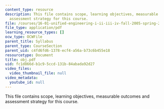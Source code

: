 ```yaml
---
content_type: resource
description: This file contains scope, learning objectives, measurable outcomes and
  assessment strategy for this course.
file: /courses/16-01-unified-engineering-i-ii-iii-iv-fall-2005-spring-2006/fc1d866db1c95ccd131b84abada92d27_obj.pdf
file_type: application/pdf
learning_resource_types: []
ocw_type: OCWFile
parent_title: Syllabus
parent_type: CourseSection
parent_uid: c4fd6fd6-1378-ecf4-a56a-b73c6b455e18
resourcetype: Document
title: obj.pdf
uid: fc1d866d-b1c9-5ccd-131b-84abada92d27
video_files:
  video_thumbnail_file: null
video_metadata:
  youtube_id: null
---
```

This file contains scope, learning objectives, measurable outcomes and assessment strategy for this course.

